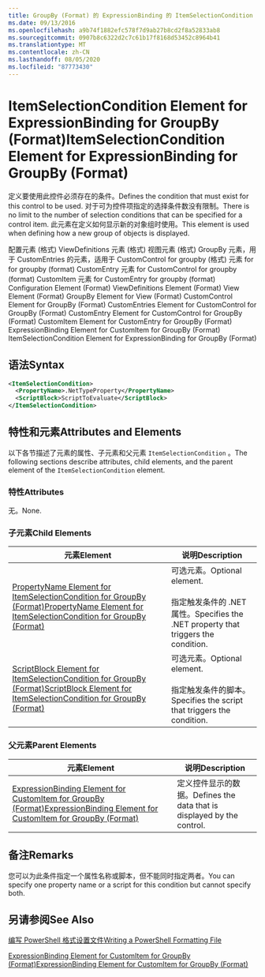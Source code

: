 ```yaml
---
title: GroupBy (Format) 的 ExpressionBinding 的 ItemSelectionCondition 元素 |Microsoft Docs
ms.date: 09/13/2016
ms.openlocfilehash: a9b74f1882efc578f7d9ab27b8cd2f8a52833ab8
ms.sourcegitcommit: 0907b8c6322d2c7c61b17f8168d53452c8964b41
ms.translationtype: MT
ms.contentlocale: zh-CN
ms.lasthandoff: 08/05/2020
ms.locfileid: "87773430"
---
```

# <a name="itemselectioncondition-element-for-expressionbinding-for-groupby-format"></a><span data-ttu-id="a239e-102">ItemSelectionCondition Element for ExpressionBinding for GroupBy (Format)</span><span class="sxs-lookup"><span data-stu-id="a239e-102">ItemSelectionCondition Element for ExpressionBinding for GroupBy (Format)</span></span>

<span data-ttu-id="a239e-103">定义要使用此控件必须存在的条件。</span><span class="sxs-lookup"><span data-stu-id="a239e-103">Defines the condition that must exist for this control to be used.</span></span> <span data-ttu-id="a239e-104">对于可为控件项指定的选择条件数没有限制。</span><span class="sxs-lookup"><span data-stu-id="a239e-104">There is no limit to the number of selection conditions that can be specified for a control item.</span></span> <span data-ttu-id="a239e-105">此元素在定义如何显示新的对象组时使用。</span><span class="sxs-lookup"><span data-stu-id="a239e-105">This element is used when defining how a new group of objects is displayed.</span></span>

<span data-ttu-id="a239e-106">配置元素 (格式) ViewDefinitions 元素 (格式) 视图元素 (格式) GroupBy 元素，用于 CustomEntries 的元素，适用于 CustomControl for groupby (格式) 元素 for for groupby (format) CustomEntry 元素 for CustomControl for groupby (format) CustomItem 元素 for CustomEntry for groupby (format) </span><span class="sxs-lookup"><span data-stu-id="a239e-106">Configuration Element (Format) ViewDefinitions Element (Format) View Element (Format) GroupBy Element for View (Format) CustomControl Element for GroupBy (Format) CustomEntries Element for CustomControl for GroupBy (Format) CustomEntry Element for CustomControl for GroupBy (Format) CustomItem Element for CustomEntry for GroupBy (Format) ExpressionBinding Element for CustomItem for GroupBy (Format) ItemSelectionCondition Element for ExpressionBinding for GroupBy (Format)</span></span>

## <a name="syntax"></a><span data-ttu-id="a239e-107">语法</span><span class="sxs-lookup"><span data-stu-id="a239e-107">Syntax</span></span>

```xml
<ItemSelectionCondition>
  <PropertyName>.NetTypeProperty</PropertyName>
  <ScriptBlock>ScriptToEvaluate</ScriptBlock>
</ItemSelectionCondition>
```

## <a name="attributes-and-elements"></a><span data-ttu-id="a239e-108">特性和元素</span><span class="sxs-lookup"><span data-stu-id="a239e-108">Attributes and Elements</span></span>

<span data-ttu-id="a239e-109">以下各节描述了元素的属性、子元素和父元素 `ItemSelectionCondition` 。</span><span class="sxs-lookup"><span data-stu-id="a239e-109">The following sections describe attributes, child elements, and the parent element of the `ItemSelectionCondition` element.</span></span>

### <a name="attributes"></a><span data-ttu-id="a239e-110">特性</span><span class="sxs-lookup"><span data-stu-id="a239e-110">Attributes</span></span>

<span data-ttu-id="a239e-111">无。</span><span class="sxs-lookup"><span data-stu-id="a239e-111">None.</span></span>

### <a name="child-elements"></a><span data-ttu-id="a239e-112">子元素</span><span class="sxs-lookup"><span data-stu-id="a239e-112">Child Elements</span></span>

|<span data-ttu-id="a239e-113">元素</span><span class="sxs-lookup"><span data-stu-id="a239e-113">Element</span></span>|<span data-ttu-id="a239e-114">说明</span><span class="sxs-lookup"><span data-stu-id="a239e-114">Description</span></span>|
|-------------|-----------------|
|[<span data-ttu-id="a239e-115">PropertyName Element for ItemSelectionCondition for GroupBy (Format)</span><span class="sxs-lookup"><span data-stu-id="a239e-115">PropertyName Element for ItemSelectionCondition for GroupBy (Format)</span></span>](./propertyname-element-for-itemselectioncondition-for-groupby-format.md)|<span data-ttu-id="a239e-116">可选元素。</span><span class="sxs-lookup"><span data-stu-id="a239e-116">Optional element.</span></span><br /><br /> <span data-ttu-id="a239e-117">指定触发条件的 .NET 属性。</span><span class="sxs-lookup"><span data-stu-id="a239e-117">Specifies the .NET property that triggers the condition.</span></span>|
|[<span data-ttu-id="a239e-118">ScriptBlock Element for ItemSelectionCondition for GroupBy (Format)</span><span class="sxs-lookup"><span data-stu-id="a239e-118">ScriptBlock Element for ItemSelectionCondition for GroupBy (Format)</span></span>](./scriptblock-element-for-itemselectioncondition-for-groupby-format.md)|<span data-ttu-id="a239e-119">可选元素。</span><span class="sxs-lookup"><span data-stu-id="a239e-119">Optional element.</span></span><br /><br /> <span data-ttu-id="a239e-120">指定触发条件的脚本。</span><span class="sxs-lookup"><span data-stu-id="a239e-120">Specifies the script that triggers the condition.</span></span>|

### <a name="parent-elements"></a><span data-ttu-id="a239e-121">父元素</span><span class="sxs-lookup"><span data-stu-id="a239e-121">Parent Elements</span></span>

|<span data-ttu-id="a239e-122">元素</span><span class="sxs-lookup"><span data-stu-id="a239e-122">Element</span></span>|<span data-ttu-id="a239e-123">说明</span><span class="sxs-lookup"><span data-stu-id="a239e-123">Description</span></span>|
|-------------|-----------------|
|[<span data-ttu-id="a239e-124">ExpressionBinding Element for CustomItem for GroupBy (Format)</span><span class="sxs-lookup"><span data-stu-id="a239e-124">ExpressionBinding Element for CustomItem for GroupBy (Format)</span></span>](./expressionbinding-element-for-customitem-for-groupby-format.md)|<span data-ttu-id="a239e-125">定义控件显示的数据。</span><span class="sxs-lookup"><span data-stu-id="a239e-125">Defines the data that is displayed by the control.</span></span>|

## <a name="remarks"></a><span data-ttu-id="a239e-126">备注</span><span class="sxs-lookup"><span data-stu-id="a239e-126">Remarks</span></span>

<span data-ttu-id="a239e-127">您可以为此条件指定一个属性名称或脚本，但不能同时指定两者。</span><span class="sxs-lookup"><span data-stu-id="a239e-127">You can specify one property name or a script for this condition but cannot specify both.</span></span>

## <a name="see-also"></a><span data-ttu-id="a239e-128">另请参阅</span><span class="sxs-lookup"><span data-stu-id="a239e-128">See Also</span></span>

[<span data-ttu-id="a239e-129">编写 PowerShell 格式设置文件</span><span class="sxs-lookup"><span data-stu-id="a239e-129">Writing a PowerShell Formatting File</span></span>](./writing-a-powershell-formatting-file.md)

[<span data-ttu-id="a239e-130">ExpressionBinding Element for CustomItem for GroupBy (Format)</span><span class="sxs-lookup"><span data-stu-id="a239e-130">ExpressionBinding Element for CustomItem for GroupBy (Format)</span></span>](./expressionbinding-element-for-customitem-for-groupby-format.md)
